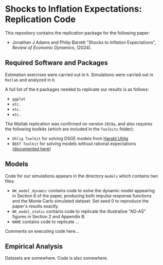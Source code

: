 # Shocks to Inflation Expectations: Replication Code

This repository contains the replication package for the following paper:

* Jonathan J Adams and Philip Barrett "Shocks to Inflation Expectations",  *Review of Economic Dynamics*, (2024).

## Required Software and Packages

Estimation exercises were carried out in `R`.  Simulations were carried out in `Matlab` and analyzed in `R`.

A full list of the `R` packages needed to replicate our results is as follows:

  * `ggplot`
  * `etc.`
  * `etc.`
  * `etc.`

The Matlab replication was confirmed on version `2019a`, and also requires the following toolkits (which are included in the `Toolkits` folder):

  * `Uhlig Toolkit` for solving DSGE models from [Harald Uhlig](https://home.uchicago.edu/~huhlig/js/Toolkit_4.3.zip "Uhlig")
  * `BEET Toolkit` for solving models without rational expectations ([documented here](https://github.com/jonathanjadams/BEET))

## Models

Code for our simulations appears in the directory `models` which
contains two files:

  * `NK_model_dynamic` contains code to solve the dynamic model appearing in Section 6 of the paper, producing both impulse response functions and the Monte Carlo simulated dataset.  Set seed 0 to reproduce the paper's results exactly.
  * `NK_model_static` contains code to replicate the illustrative "AD-AS" figures in Section 2 and Appendix B.
  * `NAME` contains code to replicate ...
  
Comments on executing code here...

## Empirical Analysis


Datasets are somewhere.  Code is also somewhere.
